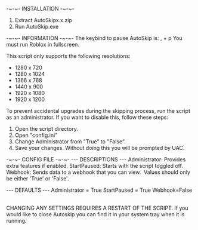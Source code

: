 -~-~- INSTALLATION -~-~-
1. Extract AutoSkipx.x.zip
2. Run AutoSkip.exe

-~-~- INFORMATION -~-~-
The keybind to pause AutoSkip is: , + p
You must run Roblox in fullscreen.

This script only supports the following resolutions: 
- 1280 x 720
- 1280 x 1024
- 1366 x 768
- 1440 x 900
- 1920 x 1080
- 1920 x 1200

To prevent accidental upgrades during the skipping process, run the script as an administrator. If you want to disable this, follow these steps:
1. Open the script directory.
2. Open "config.ini"
3. Change Administrator from "True" to "False".
4. Save your changes.
Without doing this you will be prompted by UAC.

-~-~- CONFIG FILE -~-~-
--- DESCRIPTIONS ---
Administrator: Provides extra features if enabled.
StartPaused: Starts with the script toggled off.
Webhook: Sends data to a webhook that you can view.
​
Values should only be either 'True' or 'False'.

--- DEFAULTS ---
Administrator = True
StartPaused = True
Webhook=False                                    
​        

CHANGING ANY SETTINGS REQUIRES A RESTART OF THE SCRIPT.
If you would like to close Autoskip you can find it in your system tray when it is running.
